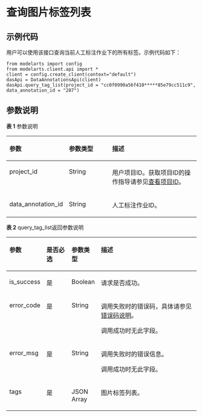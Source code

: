# 查询图片标签列表<a name="modelarts_04_0029"></a>

## 示例代码<a name="section35881040102516"></a>

用户可以使用该接口查询当前人工标注作业下的所有标签。示例代码如下：

```
from modelarts import config
from modelarts.client.api import *
client = config.create_client(context="default")
dasApi = DataAnnotationsApi(client)
dasApi.query_tag_list(project_id = "cc0f0990a56f410*****85e79cc511c9", data_annotation_id = "287")
```

## 参数说明<a name="section0599140112517"></a>

**表 1**  参数说明

<a name="table160254042515"></a>
<table><thead align="left"><tr id="row141641202511"><th class="cellrowborder" valign="top" width="25.2%" id="mcps1.2.4.1.1"><p id="p11941182519"><a name="p11941182519"></a><a name="p11941182519"></a>参数</p>
</th>
<th class="cellrowborder" valign="top" width="24.099999999999998%" id="mcps1.2.4.1.2"><p id="p611141142510"><a name="p611141142510"></a><a name="p611141142510"></a>参数类型</p>
</th>
<th class="cellrowborder" valign="top" width="50.7%" id="mcps1.2.4.1.3"><p id="p917419250"><a name="p917419250"></a><a name="p917419250"></a>描述</p>
</th>
</tr>
</thead>
<tbody><tr id="row811541192518"><td class="cellrowborder" valign="top" width="25.2%" headers="mcps1.2.4.1.1 "><p id="p3514192815463"><a name="p3514192815463"></a><a name="p3514192815463"></a>project_id</p>
</td>
<td class="cellrowborder" valign="top" width="24.099999999999998%" headers="mcps1.2.4.1.2 "><p id="p1014418254"><a name="p1014418254"></a><a name="p1014418254"></a>String</p>
</td>
<td class="cellrowborder" valign="top" width="50.7%" headers="mcps1.2.4.1.3 "><p id="p1421441152511"><a name="p1421441152511"></a><a name="p1421441152511"></a>用户项目ID。获取项目ID的操作指导请参见<a href="查看项目ID.md">查看项目ID</a>。</p>
</td>
</tr>
<tr id="row18274192519"><td class="cellrowborder" valign="top" width="25.2%" headers="mcps1.2.4.1.1 "><p id="p2280108135810"><a name="p2280108135810"></a><a name="p2280108135810"></a>data_annotation_id</p>
</td>
<td class="cellrowborder" valign="top" width="24.099999999999998%" headers="mcps1.2.4.1.2 "><p id="p5830446517014"><a name="p5830446517014"></a><a name="p5830446517014"></a>String</p>
</td>
<td class="cellrowborder" valign="top" width="50.7%" headers="mcps1.2.4.1.3 "><p id="p2504119917014"><a name="p2504119917014"></a><a name="p2504119917014"></a>人工标注作业ID。</p>
</td>
</tr>
</tbody>
</table>

**表 2**  query\_tag\_list返回参数说明

<a name="table55928961173927"></a>
<table><thead align="left"><tr id="row40618446173927"><th class="cellrowborder" valign="top" width="18.05%" id="mcps1.2.5.1.1"><p id="p1631242217407"><a name="p1631242217407"></a><a name="p1631242217407"></a>参数</p>
</th>
<th class="cellrowborder" valign="top" width="13.43%" id="mcps1.2.5.1.2"><p id="p4623781817407"><a name="p4623781817407"></a><a name="p4623781817407"></a>是否必选</p>
</th>
<th class="cellrowborder" valign="top" width="15.43%" id="mcps1.2.5.1.3"><p id="p5427574117407"><a name="p5427574117407"></a><a name="p5427574117407"></a>参数类型</p>
</th>
<th class="cellrowborder" valign="top" width="53.09%" id="mcps1.2.5.1.4"><p id="p3425893817407"><a name="p3425893817407"></a><a name="p3425893817407"></a>描述</p>
</th>
</tr>
</thead>
<tbody><tr id="row546910721212"><td class="cellrowborder" valign="top" width="18.05%" headers="mcps1.2.5.1.1 "><p id="p61635236103529"><a name="p61635236103529"></a><a name="p61635236103529"></a>is_success</p>
</td>
<td class="cellrowborder" valign="top" width="13.43%" headers="mcps1.2.5.1.2 "><p id="p26398204103529"><a name="p26398204103529"></a><a name="p26398204103529"></a>是</p>
</td>
<td class="cellrowborder" valign="top" width="15.43%" headers="mcps1.2.5.1.3 "><p id="p57879756103529"><a name="p57879756103529"></a><a name="p57879756103529"></a>Boolean</p>
</td>
<td class="cellrowborder" valign="top" width="53.09%" headers="mcps1.2.5.1.4 "><p id="p57748669103529"><a name="p57748669103529"></a><a name="p57748669103529"></a>请求是否成功。</p>
</td>
</tr>
<tr id="row11062410173927"><td class="cellrowborder" valign="top" width="18.05%" headers="mcps1.2.5.1.1 "><p id="p29459863"><a name="p29459863"></a><a name="p29459863"></a>error_code</p>
</td>
<td class="cellrowborder" valign="top" width="13.43%" headers="mcps1.2.5.1.2 "><p id="p452712527397"><a name="p452712527397"></a><a name="p452712527397"></a>是</p>
</td>
<td class="cellrowborder" valign="top" width="15.43%" headers="mcps1.2.5.1.3 "><p id="p37438696"><a name="p37438696"></a><a name="p37438696"></a>String</p>
</td>
<td class="cellrowborder" valign="top" width="53.09%" headers="mcps1.2.5.1.4 "><p id="p187338392223"><a name="p187338392223"></a><a name="p187338392223"></a>调用失败时的错误码，具体请参见<a href="公共参数.md#section29446341644">错误码说明</a>。</p>
<p id="zh-cn_topic_0087142444_p1765688919540"><a name="zh-cn_topic_0087142444_p1765688919540"></a><a name="zh-cn_topic_0087142444_p1765688919540"></a>调用成功时无此字段。</p>
</td>
</tr>
<tr id="row52351653173927"><td class="cellrowborder" valign="top" width="18.05%" headers="mcps1.2.5.1.1 "><p id="p17366021"><a name="p17366021"></a><a name="p17366021"></a>error_msg</p>
</td>
<td class="cellrowborder" valign="top" width="13.43%" headers="mcps1.2.5.1.2 "><p id="p252755263915"><a name="p252755263915"></a><a name="p252755263915"></a>是</p>
</td>
<td class="cellrowborder" valign="top" width="15.43%" headers="mcps1.2.5.1.3 "><p id="p64470493"><a name="p64470493"></a><a name="p64470493"></a>String</p>
</td>
<td class="cellrowborder" valign="top" width="53.09%" headers="mcps1.2.5.1.4 "><p id="p206701865610"><a name="p206701865610"></a><a name="p206701865610"></a>调用失败时的错误信息。</p>
<p id="zh-cn_topic_0087142444_p5470566619540"><a name="zh-cn_topic_0087142444_p5470566619540"></a><a name="zh-cn_topic_0087142444_p5470566619540"></a>调用成功时无此字段。</p>
</td>
</tr>
<tr id="row63643119173927"><td class="cellrowborder" valign="top" width="18.05%" headers="mcps1.2.5.1.1 "><p id="p113021556165"><a name="p113021556165"></a><a name="p113021556165"></a>tags</p>
</td>
<td class="cellrowborder" valign="top" width="13.43%" headers="mcps1.2.5.1.2 "><p id="p326515154218"><a name="p326515154218"></a><a name="p326515154218"></a>是</p>
</td>
<td class="cellrowborder" valign="top" width="15.43%" headers="mcps1.2.5.1.3 "><p id="p14575242008"><a name="p14575242008"></a><a name="p14575242008"></a>JSON Array</p>
</td>
<td class="cellrowborder" valign="top" width="53.09%" headers="mcps1.2.5.1.4 "><p id="p58911958162111"><a name="p58911958162111"></a><a name="p58911958162111"></a>图片标签列表。</p>
</td>
</tr>
</tbody>
</table>

